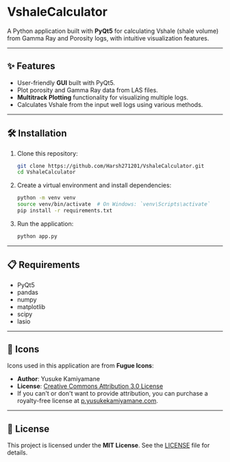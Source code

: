 # VshaleCalculator

A Python application built with **PyQt5** for calculating Vshale (shale volume) from Gamma Ray and Porosity logs, with intuitive visualization features.

---

## ✨ Features
- User-friendly **GUI** built with PyQt5.
- Plot porosity and Gamma Ray data from LAS files.
- **Multitrack Plotting** functionality for visualizing multiple logs.
- Calculates Vshale from the input well logs using various methods.

---

## 🛠️ Installation

1. Clone this repository:
    ```bash
    git clone https://github.com/Harsh271201/VshaleCalculator.git
    cd VshaleCalculator
    ```

2. Create a virtual environment and install dependencies:
    ```bash
    python -m venv venv
    source venv/bin/activate  # On Windows: `venv\Scripts\activate`
    pip install -r requirements.txt
    ```

3. Run the application:
    ```bash
    python app.py
    ```

---

## 📋 Requirements

- PyQt5
- pandas
- numpy
- matplotlib
- scipy
- lasio

---

## 🎨 Icons

Icons used in this application are from **Fugue Icons**:

- **Author**: Yusuke Kamiyamane
- **License**: [Creative Commons Attribution 3.0 License](http://creativecommons.org/licenses/by/3.0/)
- If you can't or don't want to provide attribution, you can purchase a royalty-free license at [p.yusukekamiyamane.com](http://p.yusukekamiyamane.com/).

---

## 📄 License

This project is licensed under the **MIT License**. See the [LICENSE](LICENSE) file for details.

